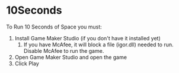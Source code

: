 # 10Seconds
To Run 10 Seconds of Space you must:
1. Install Game Maker Studio (if you don't have it installed yet)
   1. If you have McAfee, it will block a file (igor.dll) needed to run. Disable McAfee to run the game.
2. Open Game Maker Studio and open the game
3. Click Play
